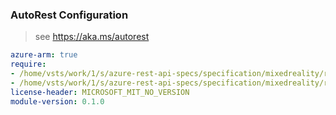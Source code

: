 ### AutoRest Configuration

> see https://aka.ms/autorest

``` yaml
azure-arm: true
require:
- /home/vsts/work/1/s/azure-rest-api-specs/specification/mixedreality/resource-manager/readme.md
- /home/vsts/work/1/s/azure-rest-api-specs/specification/mixedreality/resource-manager/readme.go.md
license-header: MICROSOFT_MIT_NO_VERSION
module-version: 0.1.0

```